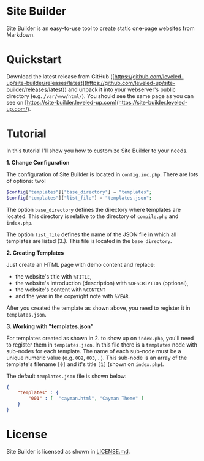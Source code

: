 # Site Builder
Site Builder is an easy-to-use tool to create static one-page websites from Markdown.

# Quickstart
Download the latest release from GitHub ([https://github.com/leveled-up/site-builder/releases/latest](https://github.com/leveled-up/site-builder/releases/latest)) and unpack it into your webserver's public directory (e.g. `/var/www/html/`). You should see the same page as you can see on [https://site-builder.leveled-up.com](https://site-builder.leveled-up.com/).

# Tutorial
In this tutorial I'll show you how to customize Site Builder to your needs. 

**1. Change Configuration**

The configuration of Site Builder is located in `config.inc.php`. There are lots of options: two!

```php
$config["templates"]["base_directory"] = "templates";
$config["templates"]["list_file"] = "templates.json";
```

The option `base_directory` defines the directory where templates are located. This directory is relative to the directory of `compile.php` and `index.php`.

The option `list_file` defines the name of the JSON file in which all templates are listed (3.). This file is located in the `base_directory`.

**2. Creating Templates**

Just create an HTML page with demo content and replace:

* the website's title with `%TITLE`,
* the website's introduction (description) with `%DESCRIPTION` (optional),
* the website's content with `%CONTENT`
* and the year in the copyright note with `%YEAR`.

After you created the template as shown above, you need to register it in `templates.json`.

**3. Working with "templates.json"**

For templates created as shown in 2. to show up on `index.php`, you'll need to register them in `templates.json`. In this file there is a `templates` node with sub-nodes for each template. The name of each sub-node must be a unique numeric value (e.g. `002`, `003`,...). This sub-node is an array of the template's filename `[0]` and it's title `[1]` (shown on `index.php`).

The default `templates.json` file is shown below:

```json
{
    "templates" : {
        "001" : [  "cayman.html", "Cayman Theme" ]
    }
}
```

# License
Site Builder is licensed as shown in [LICENSE.md](https://github.com/leveled-up/site-builder/blob/master/LICENSE.md).
